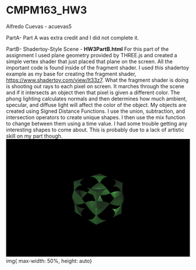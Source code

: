 # CMPM163_HW3
Alfredo Cuevas - acuevas5

PartA- Part A was extra credit and I did not complete it.

PartB- Shadertoy-Style Scene - <b>HW3PartB.html</b>
  For this part of the assignment I used plane geometry provided by THREE.js and created a simple vertex shader that just placed that plane on the screen. All the important code is found inside of the fragment shader. I used this shadertoy example as my base for creating the fragment shader, https://www.shadertoy.com/view/lt33z7. What the fragment shader is doing is shooting out rays to each pixel on screen. It marches through the scene and if it intersects an object then that pixel is given a different color. The phong lighting calculates normals and then determines how much ambient, specular, and diffuse light will affect the color of the object. My objects are created using Signed Distance Functions. I use the union, subtraction, and intersection operators to create unique shapes. I then use the mix function to change between them using a time value. I had some trouble getting any interesting shapes to come about. This is probably due to a lack of artistic skill on my part though. 
<img src="screenShots/screenShot1.png">img{ max-width: 50%, height: auto}</img>

